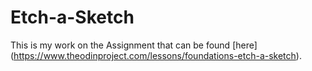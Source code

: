 # Etch-a-Sketch

This is my work on the Assignment that can be found [here] (https://www.theodinproject.com/lessons/foundations-etch-a-sketch). 
